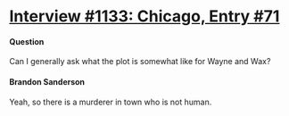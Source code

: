 # [Interview #1133: Chicago, Entry #71](https://www.theoryland.com/intvmain.php?i=1133#71)

#### Question

Can I generally ask what the plot is somewhat like for Wayne and Wax?

#### Brandon Sanderson

Yeah, so there is a murderer in town who is not human.

